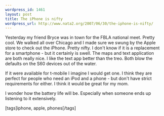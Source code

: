 ```yaml
--- 
wordpress_id: 1461
layout: post
title: The iPhone is nifty
wordpress_url: http://www.nata2.org/2007/06/30/the-iphone-is-nifty/
---
```

<p>Yesterday my friend Bryce was in town for the FBLA national meet. Pretty cool. We walked all over Chicago and I made sure we swung by the Apple store to check out the iPhone. Pretty nifty. I don't know if it is a replacement for a smartphone - but it certainly is swell. The maps and text application are both really nice. I like the text app better than the treo. Both blow the defaults on the S60 devices out of the water. </p> <p>If it were available for t-mobile&nbsp;I imagine I would get one. I think they are perfect for people who need an iPod and a phone - but don't have strict requirements for either. I think it would be great for my mom. </p> <p>I wonder how the battery life will be. Especially when someone ends up listening to it extensively. &nbsp;</p> <div class="wlWriterSmartContent" id="0767317B-992E-4b12-91E0-4F059A8CECA8:88831816-754a-4c02-812c-1e36c45e1f64" contenteditable="false" style="padding-right: 0px; display: inline; padding-left: 0px; padding-bottom: 0px; margin: 0px; padding-top: 0px">[tags]iphone, apple, phones[/tags]</div>
